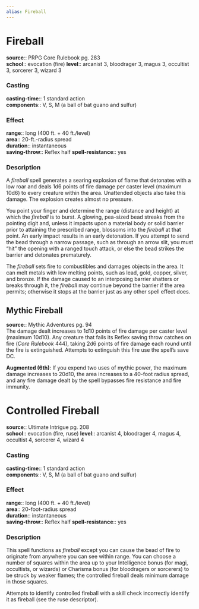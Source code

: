 ```yaml
---
alias: Fireball
---
```


# Fireball 

**source**:: PRPG Core Rulebook pg. 283  
**school**:: evocation (fire)
**level**:: arcanist 3, bloodrager 3, magus 3, occultist 3, sorcerer 3, wizard 3

### Casting 

**casting-time**:: 1 standard action  
**components**:: V, S, M (a ball of bat guano and sulfur)

### Effect 

**range**:: long (400 ft. + 40 ft./level)  
**area**:: 20-ft.-radius spread  
**duration**:: instantaneous  
**saving-throw**:: Reflex half
**spell-resistance**:: yes

### Description 

A *fireball* spell generates a searing explosion of flame that detonates with a low roar and deals 1d6 points of fire damage per caster level (maximum 10d6) to every creature within the area. Unattended objects also take this damage. The explosion creates almost no pressure.  
  
You point your finger and determine the range (distance and height) at which the *fireball* is to burst. A glowing, pea-sized bead streaks from the pointing digit and, unless it impacts upon a material body or solid barrier prior to attaining the prescribed range, blossoms into the *fireball* at that point. An early impact results in an early detonation. If you attempt to send the bead through a narrow passage, such as through an arrow slit, you must “hit” the opening with a ranged touch attack, or else the bead strikes the barrier and detonates prematurely.  
  
The *fireball* sets fire to combustibles and damages objects in the area. It can melt metals with low melting points, such as lead, gold, copper, silver, and bronze. If the damage caused to an interposing barrier shatters or breaks through it, the *fireball* may continue beyond the barrier if the area permits; otherwise it stops at the barrier just as any other spell effect does.

## Mythic Fireball 

**source**:: Mythic Adventures pg. 94  
The damage dealt increases to 1d10 points of fire damage per caster level (maximum 10d10). Any creature that fails its Reflex saving throw catches on fire (*Core Rulebook* 444), taking 2d6 points of fire damage each round until the fire is extinguished. Attempts to extinguish this fire use the spell’s save DC.  
  
**Augmented (6th)**: If you expend two uses of mythic power, the maximum damage increases to 20d10, the area increases to a 40-foot radius spread, and any fire damage dealt by the spell bypasses fire resistance and fire immunity.

# Controlled Fireball 

**source**:: Ultimate Intrigue pg. 208  
**school**:: evocation (fire, ruse)
**level**:: arcanist 4, bloodrager 4, magus 4, occultist 4, sorcerer 4, wizard 4

### Casting 

**casting-time**:: 1 standard action  
**components**:: V, S, M (a ball of bat guano and sulfur)

### Effect 

**range**:: long (400 ft. + 40 ft./level)  
**area**:: 20-foot-radius spread  
**duration**:: instantaneous  
**saving-throw**:: Reflex half
**spell-resistance**:: yes

### Description 

This spell functions as *fireball* except you can cause the bead of fire to originate from anywhere you can see within range. You can choose a number of squares within the area up to your Intelligence bonus (for magi, occultists, or wizards) or Charisma bonus (for bloodragers or sorcerers) to be struck by weaker flames; the controlled fireball deals minimum damage in those squares.  
  
Attempts to identify controlled fireball with a skill check incorrectly identify it as fireball (see the ruse descriptor).
